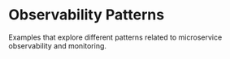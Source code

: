 # Observability Patterns
Examples that explore different patterns related to microservice observability and monitoring.
